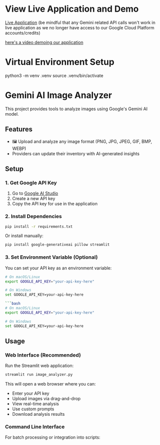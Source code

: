 # View Live Application and Demo
[Live Application](https://v0.app/chat/lemon-loop-app-et4NyR1wuOY?b=v0-preview-b_amM8poKOv6e&f=1&path=%2F) 
(be mindful that any Gemini related API calls won't work in live application as we no longer have access to our Google Cloud Platform accounts/credits)

[here's a video demoing our application](https://1drv.ms/v/c/5ff4d403f456c828/EQ8RQ9ouPtRNhhT9XoRhNeABWV9J9DD-z4dayOdvGXP-zg?e=ohW9IN)

# Virtual Environment Setup
python3 -m venv .venv
source .venv/bin/activate

# Gemini AI Image Analyzer

This project provides tools to analyze images using Google's Gemini AI model.

## Features

- 🖼️ Upload and analyze any image format (PNG, JPG, JPEG, GIF, BMP, WEBP)
- Providers can update their inventory with AI-generated insights

## Setup

### 1. Get Google API Key

1. Go to [Google AI Studio](https://makersuite.google.com/app/apikey)
2. Create a new API key
3. Copy the API key for use in the application

### 2. Install Dependencies

```bash
pip install -r requirements.txt
```

Or install manually:
```bash
pip install google-generativeai pillow streamlit
```

### 3. Set Environment Variable (Optional)

You can set your API key as an environment variable:
```bash
# On macOS/Linux
export GOOGLE_API_KEY="your-api-key-here"

# On Windows
set GOOGLE_API_KEY=your-api-key-here

```bash
# On macOS/Linux
export GOOGLE_API_KEY="your-api-key-here"

# On Windows
set GOOGLE_API_KEY=your-api-key-here
```

## Usage

### Web Interface (Recommended)

Run the Streamlit web application:

```bash
streamlit run image_analyzer.py
```

This will open a web browser where you can:
- Enter your API key
- Upload images via drag-and-drop
- View real-time analysis
- Use custom prompts
- Download analysis results

### Command Line Interface

For batch processing or integration into scripts:
